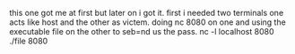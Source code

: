 this one got me at first but later on i got it.
first i needed two terminals one acts like host and the other as victem.
doing nc 8080 on one and using the executable file on the other to seb=nd us the pass.
nc -l localhost 8080
./file 8080